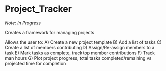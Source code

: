 # Project_Tracker
*Note: In Progress*

Creates a framework for managing projects

Allows the user to:
A) Create a new project template
B) Add a list of tasks
C) Create a list of members contributing
D) Assign/Re-assign members to a task
E) Mark tasks as complete, track top member contributions
F) Track man hours
G) Plot project progress, total tasks completed/remaining vs projected time for completion
